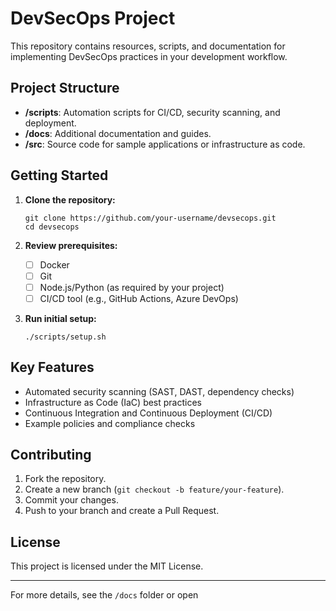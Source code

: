 # DevSecOps Project

This repository contains resources, scripts, and documentation for implementing DevSecOps practices in your development workflow.

## Project Structure

- **/scripts**: Automation scripts for CI/CD, security scanning, and deployment.
- **/docs**: Additional documentation and guides.
- **/src**: Source code for sample applications or infrastructure as code.

## Getting Started

1. **Clone the repository:**
   ```
   git clone https://github.com/your-username/devsecops.git
   cd devsecops
   ```

2. **Review prerequisites:**
   - [ ] Docker
   - [ ] Git
   - [ ] Node.js/Python (as required by your project)
   - [ ] CI/CD tool (e.g., GitHub Actions, Azure DevOps)

3. **Run initial setup:**
   ```
   ./scripts/setup.sh
   ```

## Key Features

- Automated security scanning (SAST, DAST, dependency checks)
- Infrastructure as Code (IaC) best practices
- Continuous Integration and Continuous Deployment (CI/CD)
- Example policies and compliance checks

## Contributing

1. Fork the repository.
2. Create a new branch (`git checkout -b feature/your-feature`).
3. Commit your changes.
4. Push to your branch and create a Pull Request.

## License

This project is licensed under the MIT License.

---

For more details, see the `/docs` folder or open